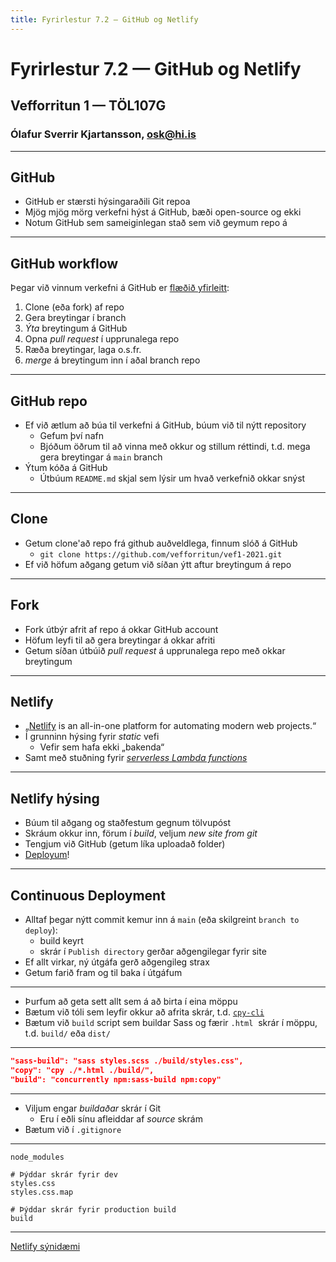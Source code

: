 ```yaml
---
title: Fyrirlestur 7.2 — GitHub og Netlify
---
```


# Fyrirlestur 7.2 — GitHub og Netlify

## Vefforritun 1 — TÖL107G

### Ólafur Sverrir Kjartansson, [osk@hi.is](mailto:osk@hi.is)

---

## GitHub

* GitHub er stærsti hýsingaraðili Git repoa
* Mjög mjög mörg verkefni hýst á GitHub, bæði open-source og ekki
* Notum GitHub sem sameiginlegan stað sem við geymum repo á

***

## GitHub workflow

Þegar við vinnum verkefni á GitHub er [flæðið yfirleitt](https://guides.github.com/introduction/flow/):

1. Clone (eða fork) af repo
2. Gera breytingar í branch
3. _Ýta_  breytingum á GitHub
4. Opna _pull request_ í upprunalega repo
5. Ræða breytingar, laga o.s.fr.
6. _merge_ á breytingum inn í aðal branch repo

***

## GitHub repo

* Ef við ætlum að búa til verkefni á GitHub, búum við til nýtt repository
  * Gefum því nafn
  * Bjóðum öðrum til að vinna með okkur og stillum réttindi, t.d. mega gera breytingar á `main` branch
* Ýtum kóða á GitHub
  * Útbúum `README.md` skjal sem lýsir um hvað verkefnið okkar snýst

***

## Clone

* Getum clone'að repo frá github auðveldlega, finnum slóð á GitHub
  * `git clone https://github.com/vefforritun/vef1-2021.git`
* Ef við höfum aðgang getum við síðan ýtt aftur breytingum á repo

***

## Fork

* Fork útbýr afrit af repo á okkar GitHub account
* Höfum leyfi til að gera breytingar á okkar afriti
* Getum síðan útbúið _pull request_ á upprunalega repo með okkar breytingum

---

## Netlify

* „[Netlify](https://www.netlify.com/) is an all-in-one platform for automating modern web projects.“
* Í grunninn hýsing fyrir _static_ vefi
  * Vefir sem hafa ekki „bakenda“
* Samt með stuðning fyrir [_serverless Lambda functions_](https://docs.netlify.com/functions/overview/)

***

## Netlify hýsing

* Búum til aðgang og staðfestum gegnum tölvupóst
* Skráum okkur inn, förum í _build_, veljum _new site from git_
* Tengjum við GitHub (getum líka uploadað folder)
* [Deployum](https://docs.netlify.com/site-deploys/overview/)!

***

## Continuous Deployment

* Alltaf þegar nýtt commit kemur inn á `main` (eða skilgreint `branch to deploy`):
  * build keyrt
  * skrár í `Publish directory` gerðar aðgengilegar fyrir site
* Ef allt virkar, ný útgáfa gerð aðgengileg strax
* Getum farið fram og til baka í útgáfum

***

* Þurfum að geta sett allt sem á að birta í eina möppu
* Bætum við tóli sem leyfir okkur að afrita skrár, t.d. [`cpy-cli`](https://github.com/sindresorhus/cpy-cli#readme)
* Bætum við `build` script sem buildar Sass og færir `.html`  skrár í möppu, t.d. `build/` eða `dist/`

***

```json
"sass-build": "sass styles.scss ./build/styles.css",
"copy": "cpy ./*.html ./build/",
"build": "concurrently npm:sass-build npm:copy"
```

***

* Viljum engar _buildaðar_ skrár í Git
  * Eru í eðli sínu afleiddar af _source_ skrám
* Bætum við í `.gitignore`

***

```text
node_modules

# Þýddar skrár fyrir dev
styles.css
styles.css.map

# Þýddar skrár fyrir production build
build
```

***

[Netlify sýnidæmi](https://github.com/vefforritun/vef1-2021-netlify-synidaemi/)
